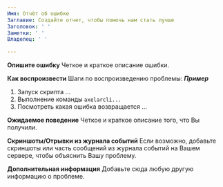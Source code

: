 ```yaml
---
Имя: Отчёт об ошибке
Заглавие: Создайте отчет, чтобы помочь нам стать лучше
Заголовок: ' '
Заметки: ' '
Владелец: ' '

---
```


**Опишите ошибку**
Четкое и краткое описание ошибки.

**Как воспроизвести**
Шаги по воспроизведению проблемы:
***Пример***
1. Запуск скрипта ...
2. Выполнение команды `axelarcli... `
3. Посмотреть какая ошибка возвращается ...

**Ожидаемое поведение**
Четкое и краткое описание того, что Вы получили.

**Скриншоты/Отрывки из журнала событий**
Если возможно, добавьте скриншоты или часть сообщений из журнала событий на Вашем сервере, чтобы объяснить Вашу проблему.

**Дополнительная информация**
Добавьте сюда любую другую информацию о проблеме.

